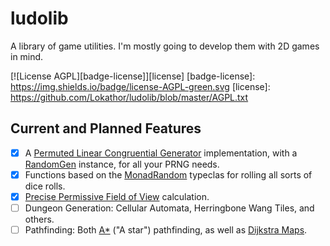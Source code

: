 # ludolib
A library of game utilities. I'm mostly going to develop them with 2D games in mind.

[![License AGPL][badge-license]][license]
[badge-license]: https://img.shields.io/badge/license-AGPL-green.svg
[license]: https://github.com/Lokathor/ludolib/blob/master/AGPL.txt

## Current and Planned Features

- [x] A [Permuted Linear Congruential Generator](http://www.pcg-random.org/) implementation, with a [RandomGen](https://hackage.haskell.org/package/random-1.1/docs/System-Random.html#t:RandomGen) instance, for all your PRNG needs.
- [x] Functions based on the [MonadRandom](https://hackage.haskell.org/package/MonadRandom-0.4.2.2/docs/Control-Monad-Random-Class.html#t:MonadRandom) typeclas for rolling all sorts of dice rolls.
- [x] [Precise Permissive Field of View](http://www.roguebasin.com/index.php?title=Precise_Permissive_Field_of_View) calculation.
- [ ] Dungeon Generation: Cellular Automata, Herringbone Wang Tiles, and others.
- [ ] Pathfinding: Both [A*](https://en.wikipedia.org/wiki/A*_search_algorithm) ("A star") pathfinding, as well as [Dijkstra Maps](http://www.roguebasin.com/index.php?title=The_Incredible_Power_of_Dijkstra_Maps).
